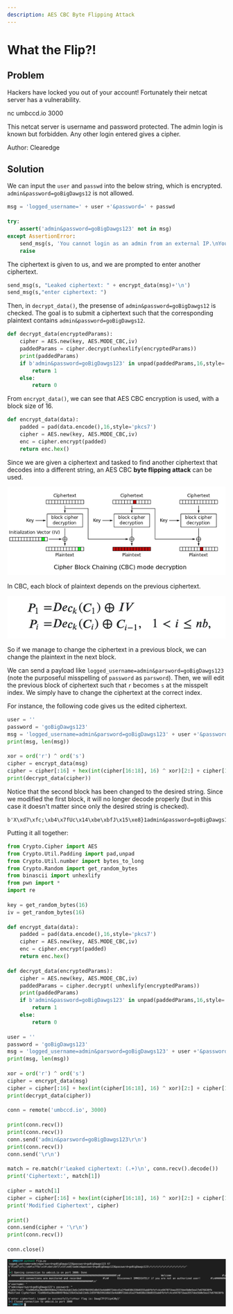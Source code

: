 ```yaml
---
description: AES CBC Byte Flipping Attack
---
```


# What the Flip?!

## Problem

Hackers have locked you out of your account! Fortunately their netcat server has a vulnerability.

nc umbccd.io 3000

This netcat server is username and password protected. The admin login is known but forbidden. Any other login entered gives a cipher.

Author: Clearedge

## Solution

We can input the `user` and `passwd` into the below string, which is encrypted. `admin&password=goBigDawgs12` is not allowed.

```python
msg = 'logged_username=' + user +'&password=' + passwd

try:
    assert('admin&password=goBigDawgs123' not in msg)
except AssertionError:
    send_msg(s, 'You cannot login as an admin from an external IP.\nYour activity has been logged. Goodbye!\n')
    raise
```

The ciphertext is given to us, and we are prompted to enter another ciphertext.

```python
send_msg(s, "Leaked ciphertext: " + encrypt_data(msg)+'\n')
send_msg(s,"enter ciphertext: ")
```

Then, in `decrypt_data()`, the presense of `admin&password=goBigDawgs12` is checked. The goal is to submit a ciphertext such that the corresponding plaintext contains `admin&password=goBigDawgs12`.

```python
def decrypt_data(encryptedParams):
    cipher = AES.new(key, AES.MODE_CBC,iv)
    paddedParams = cipher.decrypt(unhexlify(encryptedParams))
    print(paddedParams)
    if b'admin&password=goBigDawgs123' in unpad(paddedParams,16,style='pkcs7'):
        return 1
    else:
        return 0
```

From `encrypt_data()`, we can see that AES CBC encryption is used, with a block size of 16.

```python
def encrypt_data(data):
    padded = pad(data.encode(),16,style='pkcs7')
    cipher = AES.new(key, AES.MODE_CBC,iv)
    enc = cipher.encrypt(padded)
    return enc.hex()
```

Since we are given a ciphertext and tasked to find another ciphertext that decodes into a different string, an AES CBC **byte flipping attack** can be used.

![](../../.gitbook/assets/4da68b3cee794f0e976e973552ad03a7.png)

In CBC, each block of plaintext depends on the previous ciphertext.

![](../../.gitbook/assets/72bf939f917e4e1fa8222bd497dd85d3.png)

So if we manage to change the ciphertext in a previous block, we can change the plaintext in the next block.

We can send a payload like `logged_username=admin&parsword=goBigDawgs123` \(note the purposeful misspelling of `password` as `parsword`\). Then, we will edit the previous block of ciphertext such that `r` becomes `s` at the misspelt index. We simply have to change the ciphertext at the correct index.

For instance, the following code gives us the edited ciphertext.

```python
user = ''
password = 'goBigDawgs123'
msg = 'logged_username=admin&parsword=goBigDawgs123' + user +'&password=' + password
print(msg, len(msg))

xor = ord('r') ^ ord('s')
cipher = encrypt_data(msg)
cipher = cipher[:16] + hex(int(cipher[16:18], 16) ^ xor)[2:] + cipher[18:]
print(decrypt_data(cipher))
```

Notice that the second block has been changed to the desired string. Since we modified the first block, it will no longer decode properly \(but in this case it doesn't matter since only the desired string is checked\).

```text
b'X\xd7\xfc;\xb4\x7fUc\x14\xbe\xbfJ\x15\xe8}1admin&password=goBigDawgs123&password=goBigDawgs123\r\r\r\r\r\r\r\r\r\r\r\r\r'
```

Putting it all together:

```python
from Crypto.Cipher import AES
from Crypto.Util.Padding import pad,unpad
from Crypto.Util.number import bytes_to_long
from Crypto.Random import get_random_bytes
from binascii import unhexlify
from pwn import *
import re

key = get_random_bytes(16)
iv = get_random_bytes(16)

def encrypt_data(data):
    padded = pad(data.encode(),16,style='pkcs7')
    cipher = AES.new(key, AES.MODE_CBC,iv)
    enc = cipher.encrypt(padded)
    return enc.hex()

def decrypt_data(encryptedParams):
    cipher = AES.new(key, AES.MODE_CBC,iv)
    paddedParams = cipher.decrypt( unhexlify(encryptedParams))
    print(paddedParams)
    if b'admin&password=goBigDawgs123' in unpad(paddedParams,16,style='pkcs7'):
        return 1
    else:
        return 0

user = ''
password = 'goBigDawgs123'
msg = 'logged_username=admin&parsword=goBigDawgs123' + user +'&password=' + password
print(msg, len(msg))

xor = ord('r') ^ ord('s')
cipher = encrypt_data(msg)
cipher = cipher[:16] + hex(int(cipher[16:18], 16) ^ xor)[2:] + cipher[18:]
print(decrypt_data(cipher))

conn = remote('umbccd.io', 3000)

print(conn.recv())
print(conn.recv())
conn.send('admin&parsword=goBigDawgs123\r\n')
print(conn.recv())
conn.send('\r\n')

match = re.match(r'Leaked ciphertext: (.+)\n', conn.recv().decode())
print('Ciphertext:', match[1])

cipher = match[1]
cipher = cipher[:16] + hex(int(cipher[16:18], 16) ^ xor)[2:] + cipher[18:]
print('Modified Ciphertext', cipher)

print()
conn.send(cipher + '\r\n')
print(conn.recv())

conn.close()
```

![](../../.gitbook/assets/0c5e80ba98654813b9bd82b5cc737ba1.png)

